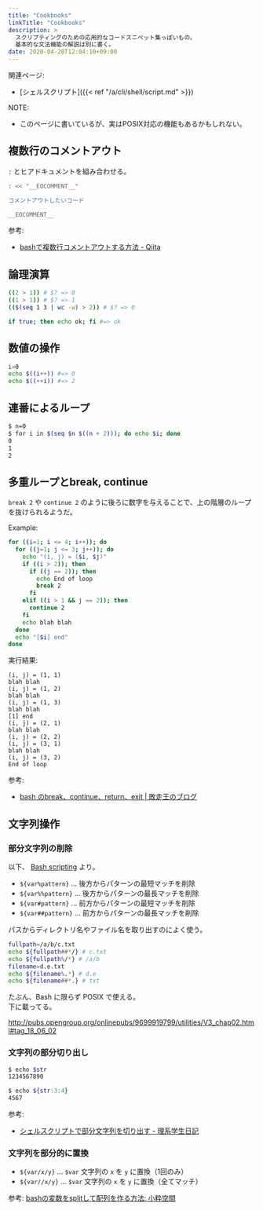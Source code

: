 ```yaml
---
title: "Cookbooks"
linkTitle: "Cookbooks"
description: >
  スクリプティングのための応用的なコードスニペット集っぽいもの。
  基本的な文法機能の解説は別に書く。
date: 2020-04-28T12:04:10+09:00
---
```


関連ページ:

- [シェルスクリプト]({{< ref "/a/cli/shell/script.md" >}})

NOTE:

- このページに書いているが、実はPOSIX対応の機能もあるかもしれない。

## 複数行のコメントアウト

`:` とヒアドキュメントを組み合わせる。

```sh
: << "__EOCOMMENT__"

コメントアウトしたいコード

__EOCOMMENT__
```

参考:

- [bashで複数行コメントアウトする方法 - Qiita](https://qiita.com/imura81gt/items/a2998147bd7ae8056b26 "bashで複数行コメントアウトする方法 - Qiita")

## 論理演算

```bash
((2 > 1)) # $? => 0
((1 > 1)) # $? => 1
(($(seq 1 3 | wc -w) > 2)) # $? => 0

if true; then echo ok; fi #=> ok
```

## 数値の操作

```bash
i=0
echo $((i++)) #=> 0
echo $((++i)) #=> 2
```

## 連番によるループ

```bash
$ n=0
$ for i in $(seq $n $((n + 2))); do echo $i; done
0
1
2
```

## 多重ループとbreak, continue

`break 2` や `continue 2` のように後ろに数字を与えることで、上の階層のループを抜けられるようだ。

Example:

```sh
for ((i=1; i <= 4; i++)); do
  for ((j=1; j <= 3; j++)); do
    echo "(i, j) = ($i, $j)"
    if ((i > 2)); then
      if ((j == 2)); then
        echo End of loop
        break 2
      fi
    elif ((i > 1 && j == 2)); then
      continue 2
    fi
    echo blah blah
  done
  echo "[$i] end"
done
```

実行結果:

```
(i, j) = (1, 1)
blah blah
(i, j) = (1, 2)
blah blah
(i, j) = (1, 3)
blah blah
[1] end
(i, j) = (2, 1)
blah blah
(i, j) = (2, 2)
(i, j) = (3, 1)
blah blah
(i, j) = (3, 2)
End of loop
```

参考:

- [bash のbreak、continue、return、exit | 敗走王のブログ](https://ameblo.jp/dagyah/entry-12341581495.html)

## 文字列操作
### 部分文字列の削除

以下、 [Bash scripting](http://iishikawa.s371.xrea.com/note/bash-script.html#idm2045339272) より。

- `${var%pattern}` … 後方からパターンの最短マッチを削除
- `${var%%pattern}` … 後方からパターンの最長マッチを削除
- `${var#pattern}` … 前方からパターンの最短マッチを削除
- `${var##pattern}` … 前方からパターンの最長マッチを削除

パスからディレクトリ名やファイル名を取り出すのによく使う。

```bash
fullpath=/a/b/c.txt
echo ${fullpath##*/} # c.txt
echo ${fullpath%/*} # /a/b
filename=d.e.txt
echo ${filename%.*} # d.e
echo ${filename##*.} # txt
```

たぶん、Bash に限らず POSIX で使える。  
下に載ってる。

http://pubs.opengroup.org/onlinepubs/9699919799/utilities/V3_chap02.html#tag_18_06_02

### 文字列の部分切り出し

```bash
$ echo $str
1234567890

$ echo ${str:3:4}
4567
```

参考:

- [シェルスクリプトで部分文字列を切り出す - 理系学生日記](http://kiririmode.hatenablog.jp/entry/20170913/1505228400)

### 文字列を部分的に置換

- `${var/x/y}` ... `$var` 文字列の `x` を `y` に置換（1回のみ）
- `${var//x/y}` ... `$var` 文字列の `x` を `y` に置換（全てマッチ）

参考: [bashの変数をsplitして配列を作る方法: 小粋空間](http://www.koikikukan.com/archives/2019/05/09-235555.php)
